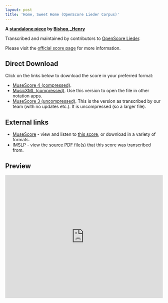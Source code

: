 ```yaml
---
layout: post
title: 'Home, Sweet Home (OpenScore Lieder Corpus)'
---
```


__A [standalone piece](https://fourscoreandmore.org/openscore/lieder/Bishop,_Henry/_/) by [Bishop,_Henry](https://fourscoreandmore.org/openscore/lieder/Bishop,_Henry)__

Transcribed and maintained by contributors to [OpenScore Lieder].

Please visit the [official score page] for more information.

[official score page]: https://musescore.com/openscore-lieder-corpus/scores/6486038
[OpenScore Lieder]: https://musescore.com/openscore-lieder-corpus

## Direct Download

Click on the links below to download the score in your preferred format:
- [MuseScore 4 (compressed)](https://github.com/openscore/lieder/blob/main/scores/Bishop,_Henry/_/Home,_Sweet_Home/lc6486038.mscz?raw=true).
- [MusicXML (compressed)](https://github.com/openscore/lieder/blob/main/scores/Bishop,_Henry/_/Home,_Sweet_Home/lc6486038.mxl?raw=true). Use this version to open the file in other notation apps.
- [MuseScore 3 (uncompressed)](https://github.com/openscore/lieder/blob/main/scores/Bishop,_Henry/_/Home,_Sweet_Home/lc6486038.mscx?raw=true). This is the version as transcribed by our team (with no updates etc.). It is uncompressed (so a larger file).

## External links

- [MuseScore] - view and listen to [this score][MuseScore], or download in a variety of formats.
- [IMSLP] - view the [source PDF file(s)][IMSLP] that this score was transcribed from.

[MuseScore]: https://musescore.com/score/6486038
[IMSLP]: https://imslp.org/wiki/Special:ReverseLookup/119287

## Preview

<iframe width="100%" height="394" src="https://musescore.com/openscore-lieder-corpus/scores/6486038/embed" frameborder="0" allowfullscreen allow="autoplay; fullscreen"></iframe>
